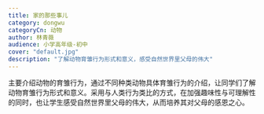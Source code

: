 ```yaml
---
title: 家的那些事儿
category: dongwu
categoryCn: 动物
author: 林青薇
audience: 小学高年级-初中
cover: "default.jpg"
description: "了解动物育雏行为形式和意义，感受自然世界里父母的伟大"
---
```


主要介绍动物的育雏行为，通过不同种类动物具体育雏行为的介绍，让同学们了解动物育雏行为形式和意义。采用与人类行为类比的方式，在加强趣味性与可理解性的同时，也让学生感受自然世界里父母的伟大，从而培养其对父母的感恩之心。